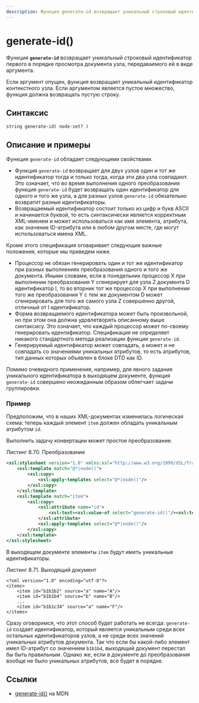 ```yaml
---
description: Функция generate-id возвращает уникальный строковый идентификатор первого в порядке просмотра документа узла, передаваемого ей в виде аргумента
---
```


# generate-id()

Функция **`generate-id`** возвращает уникальный строковый идентификатор первого в порядке просмотра документа узла, передаваемого ей в виде аргумента.

Если аргумент опущен, функция возвращает уникальный идентификатор контекстного узла. Если аргументом является пустое множество, функция должна возвращать пустую строку.

## Синтаксис

```
string generate-id( node-set? )
```

## Описание и примеры

Функция `generate-id` обладает следующими свойствами.

- Функция `generate-id` возвращает для двух узлов один и тот же идентификатор тогда и только тогда, когда эти два узла совпадают. Это означает, что во время выполнения одного преобразования функция `generate-id` будет возвращать один идентификатор для одного и того же узла, а для разных узлов `generate-id` обязательно возвратит разные идентификаторы.
- Возвращаемый идентификатор состоит только из цифр и букв ASCII и начинается буквой, то есть синтаксически является корректным XML-именем и может использоваться как имя элемента, атрибута, как значение ID-атрибута или в любом другом месте, где могут использоваться имена XML.

Кроме этого спецификация оговаривает следующие важные положения, которые мы приведем ниже.

- Процессор не обязан генерировать один и тот же идентификатор при разных выполнениях преобразования одного и того же документа. Иными словами, если в понедельник процессор X при выполнении преобразования Y сгенерирует для узла Z документа D идентификатор I, то во вторник тот же процессор X при выполнении того же преобразования Y с тем же документом D может сгенерировать для того же самого узла Z совершенно другой, отличный от I идентификатор.
- Форма возвращаемого идентификатора может быть произвольной, но при этом она должна удовлетворять описанному выше синтаксису. Это означает, что каждый процессор может по-своему генерировать идентификатор. Спецификация не определяет никакого стандартного метода реализации функции `generate-id`.
- Генерируемый идентификатор может совпадать, а может и не совпадать со значениями уникальных атрибутов, то есть атрибутов, тип данных которых объявлен в блоке DTD как ID.

Помимо очевидного применения, например, для явного задания уникального идентификатора в выходящем документе, функция `generate-id` совершено неожиданным образом облегчает задачи группировки.

### Пример

Предположим, что в наших XML-документах изменилась логическая схема: теперь каждый элемент `item` должен обладать уникальным атрибутом `id`.

Выполнить задачу конвертации может простое преобразование.

Листинг 8.70. Преобразование

```xml
<xsl:stylesheet version="1.0" xmlns:xsl="http://www.w3.org/1999/XSL/Transform">
    <xsl:template match="@*|node()">
        <xsl:copy>
            <xsl:apply-templates select="@*|node()"/>
        </xsl:copy>
    </xsl:template>
    <xsl:template match="item">
        <xsl:copy>
            <xsl:attribute name="id">
                <xsl:text><xsl:value-of select="generate-id()"/><xsl:text>
            </xsl:attribute>
            <xsl:apply-templates select="@*|node()"/>
        </xsl:copy>
    </xsl:template>
</xsl:stylesheet>
```

В выходящем документе элементы `item` будут иметь уникальные идентификаторы.

Листинг 8.71. Выходящий документ

```
<?xml version="1.0" encoding="utf-8"?>
<items>
    <item id="b1b1b2" source="a" name="A"/>
    <item id="b1b1b4" source="b" name="B"/>
    ...
    <item id="b1b1c34" source="a" name="F"/>
</items>
```

Сразу оговоримся, что этот способ будет работать не всегда: `generate-id` создает идентификатор, который является уникальным среди всех остальных идентификаторов узлов, а не среди всех значений уникальных атрибутов документа. Так что если бы какой-либо элемент имел ID-атрибут со значением `b1b1b4`, выходящий документ перестал бы быть правильным. Однако же, если в документе до преобразования вообще не было уникальных атрибутов, все будет в порядке.

## Ссылки

- [generate-id()](https://developer.mozilla.org/en-US/docs/Web/XPath/Functions/generate-id) на MDN
